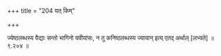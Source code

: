 +++
title = "204 यत् किम्"

+++

ज्येष्ठलब्धस्य वैद्याः सन्तो भागिनो यवीयांसः, न तु कनिष्ठलब्धस्य ज्यायान् इत्य् एतद् अर्थाल् [लभ्यते] ॥ ९.२०४ ॥